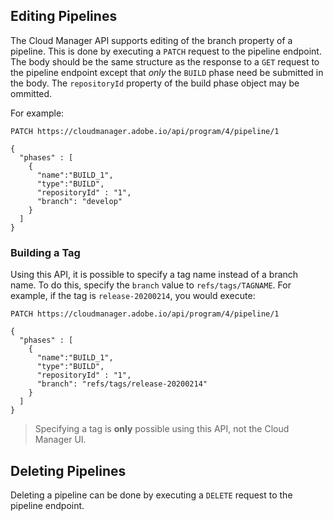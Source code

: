 ## Editing Pipelines

The Cloud Manager API supports editing of the branch property of a pipeline. This is done by executing a `PATCH` request to the pipeline endpoint. The body should be the same structure as the response to a `GET` request to the pipeline endpoint except that *only* the `BUILD` phase need be submitted in the body. The `repositoryId` property of the build phase object may be ommitted.

For example:

```
PATCH https://cloudmanager.adobe.io/api/program/4/pipeline/1

{
  "phases" : [
    {
      "name":"BUILD_1",
      "type":"BUILD",
      "repositoryId" : "1",
      "branch": "develop"
    }
  ]
}
```

### Building a Tag

Using this API, it is possible to specify a tag name instead of a branch name. To do this, specify the `branch` value to `refs/tags/TAGNAME`. For example, if the tag is `release-20200214`, you would execute:

```
PATCH https://cloudmanager.adobe.io/api/program/4/pipeline/1

{
  "phases" : [
    {
      "name":"BUILD_1",
      "type":"BUILD",
      "repositoryId" : "1",
      "branch": "refs/tags/release-20200214"
    }
  ]
}
```

> Specifying a tag is **only** possible using this API, not the Cloud Manager UI.

## Deleting Pipelines

Deleting a pipeline can be done by executing a `DELETE` request to the pipeline endpoint.
